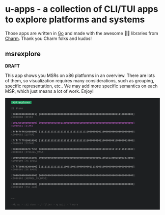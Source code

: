 # u-apps - a collection of CLI/TUI apps to explore platforms and systems

Those apps are written in [Go](https://go.dev) and made with the awesome 🧋👄
libraries from [Charm](https://charm.sh). Thank you Charm folks and kudos!

## msrexplore

**DRAFT**

This app shows you MSRs on x86 platforms in an overview. There are lots of them,
so visualization requires many considerations, such as grouping, specific
representation, etc.. We may add more specific semantics on each MSR, which just
means a lot of work. Enjoy!

![msrexplore](img/msrexplore.png)
